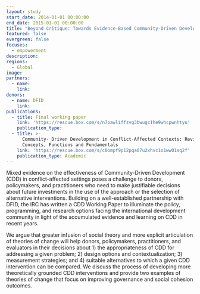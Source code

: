 ```yaml
---
layout: study
start_date: 2014-01-01 00:00:00
end_date: 2015-01-01 00:00:00
title: "Beyond Critique: Towards Evidence-Based Community-Driven Development\_Strategies for Fragile and Conflict-Affected Contexts"
featured: false
evergreen: false
focuses:
  - empowerment
description:
regions:
  - Global
image:
partners:
  - name:
    link:
donors:
  - name: DFID
    link:
publications:
  - title: Final working paper
    link: 'https://rescue.box.com/s/n7oawliffzvg3bwugc1he9whcpwnhtyu'
    publication_type:
  - title: >-
      Community- Driven Development in Conflict-Affected Contexts: Revisiting
      Concepts, Functions and Fundamentals
    link: 'https://rescue.box.com/s/c0ompf9p12pqa07u2xhvc1o1ww01sq2f'
    publication_type: Academic
---
```


Mixed evidence on the effectiveness of Community-Driven Development (CDD) in conflict-affected settings poses a challenge to donors, policymakers, and practitioners who need to make justifiable decisions about future investments in the use of the approach or the selection of alternative interventions. Building on a well-established partnership with DFID, the IRC has written a CDD Working Paper to illuminate the policy, programming, and research options facing the international development community in light of the accumulated evidence and learning on CDD in recent years.

We argue that greater infusion of social theory and more explicit articulation of theories of change will help donors, policymakers, practitioners, and evaluators in their decisions about 1) the appropriateness of CDD for addressing a given problem; 2) design options and contextualization; 3) measurement strategies; and 4) suitable alternatives to which a given CDD intervention can be compared. We discuss the process of developing more theoretically grounded CDD interventions and provide two examples of theories of change that focus on improving governance and social cohesion outcomes.